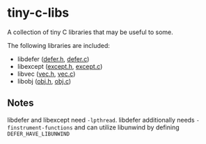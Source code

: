 # tiny-c-libs

A collection of tiny C libraries that may be useful to some.

The following libraries are included:

- libdefer ([defer.h](), [defer.c]())
- libexcept ([except.h](), [except.c]())
- libvec ([vec.h](), [vec.c]())
- libobj ([obj.h](), [obj.c]())

## Notes

libdefer and libexcept need `-lpthread`. libdefer additionally needs `-finstrument-functions` and can utilize libunwind by defining `DEFER_HAVE_LIBUNWIND`
